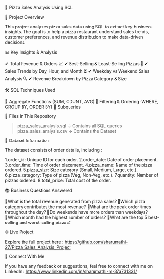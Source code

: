 🍕 Pizza Sales Analysis Using SQL 

📌 Project Overview

This project analyzes pizza sales data using SQL to extract key business insights.  The goal is to help a pizza restaurant understand sales trends, customer preferences, and revenue distribution to make data-driven decisions.

📊 Key Insights & Analysis

✔ Total Revenue & Orders 📈
✔ Best-Selling & Least-Selling Pizzas 🍕
✔ Sales Trends by Day, Hour, and Month ⏳
✔ Weekday vs Weekend Sales Analysis 🔍
✔ Revenue Breakdown by Pizza Category & Size

🛠 SQL Techniques Used

🔹 Aggregate Functions (SUM, COUNT, AVG)
🔹 Filtering & Ordering (WHERE, GROUP BY, ORDER BY)
🔹 Subqueries

📂 Files in This Repository

> pizza_sales_analysis.sql → Contains all SQL queries
> pizza_sales_analysis.csv → Contains the Dataset

📆 Dataset Information

The dataset consists of order details, including :

1.order_id: Unique ID for each order.
2.order_date: Date of order placement.
3.order_time: Time of order placement.
4.pizza_name: Name of the pizza ordered.
5.pizza_size: Size category (Small, Medium, Large, etc.).
6.pizza_category: Type of pizza (Veg, Non-Veg, etc.).
7.quantity: Number of pizzas ordered.
8.total_price: Total cost of the order.

📚 Business Questions Answered

🔹What is the total revenue generated from pizza sales?
🔹Which pizza category contributes the most revenue?
🔹What are the peak order times throughout the day?
🔹Do weekends have more orders than weekdays?
🔹Which month had the highest number of orders?
🔹What are the top 5 best-selling and worst-selling pizzas?

🌐 Live Project

Explore the full project here : https://github.com/sharumathi-27/Pizza_Sales_Analysis_Project

👥 Connect With Me

If you have any feedback or suggestions, feel free to connect with me on LinkedIn : 
https://www.linkedin.com/in/sharumathi-m-37a731331/
